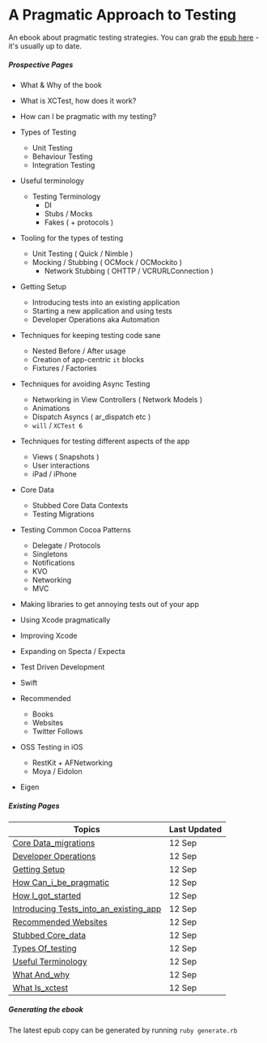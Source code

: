 A Pragmatic Approach to Testing
===============

An ebook about pragmatic testing strategies. You can grab the [epub here][1] - it's usually up to date.

##### Prospective Pages

* What & Why of the book
* What is XCTest, how does it work?
* How can I be pragmatic with my testing?

* Types of Testing
  * Unit Testing
  * Behaviour Testing
  * Integration Testing

* Useful terminology
  * Testing Terminology
	* DI
	* Stubs / Mocks
	* Fakes ( + protocols )

* Tooling for the types of testing
  * Unit Testing ( Quick / Nimble )
  * Mocking / Stubbing ( OCMock / OCMockito )
	* Network Stubbing ( OHTTP / VCRURLConnection )

* Getting Setup
  * Introducing tests into an existing application
  * Starting a new application and using tests
  * Developer Operations aka Automation

* Techniques for keeping testing code sane
  * Nested Before / After usage
  * Creation of app-centric `it` blocks
  * Fixtures / Factories

* Techniques for avoiding Async Testing
  * Networking in View Controllers ( Network Models )
  * Animations
  * Dispatch Asyncs ( ar\_dispatch etc )
  * `will` / `XCTest 6`

* Techniques for testing different aspects of the app
  * Views ( Snapshots )
  * User interactions
  * iPad / iPhone

* Core Data
  * Stubbed Core Data Contexts
  * Testing Migrations

* Testing Common Cocoa Patterns
  * Delegate / Protocols
  * Singletons
  * Notifications
  * KVO
  * Networking
  * MVC

* Making libraries to get annoying tests out of your app
* Using Xcode pragmatically
* Improving Xcode
* Expanding on Specta / Expecta
* Test Driven Development
* Swift
* Recommended
  * Books
  * Websites
  * Twitter Follows

* OSS Testing in iOS
  * RestKit + AFNetworking
  * Moya / Eidolon
* Eigen

##### Existing Pages

| Topics | Last Updated |
| -------|--------------|
|[Core Data\_migrations][2]|12 Sep|
|[Developer Operations][3]|12 Sep|
|[Getting Setup][4]|12 Sep|
|[How Can\_i\_be\_pragmatic][5]|12 Sep|
|[How I\_got\_started][6]|12 Sep|
|[Introducing Tests\_into\_an\_existing\_app][7]|12 Sep|
|[Recommended Websites][8]|12 Sep|
|[Stubbed Core\_data][9]|12 Sep|
|[Types Of\_testing][10]|12 Sep|
|[Useful Terminology][11]|12 Sep|
|[What And\_why][12]|12 Sep|
|[What Is\_xctest][13]|12 Sep|

##### Generating the ebook

The latest epub copy can be generated by running `ruby generate.rb`

[1]:	https://github.com/orta/pragmatic-testing/blob/master/pragmatic_testing.epub?raw=true
[2]:	core_data_migrations.md
[3]:	developer_operations.md
[4]:	getting_setup.md
[5]:	how_can_i_be_pragmatic.md
[6]:	how_i_got_started.md
[7]:	introducing_tests_into_an_existing_app.md
[8]:	recommended_websites.md
[9]:	stubbed_core_data.md
[10]:	types_of_testing.md
[11]:	useful_terminology.md
[12]:	what_and_why.md
[13]:	what_is_xctest.md